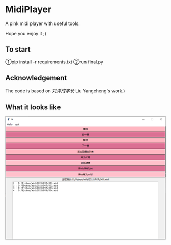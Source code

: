 # MidiPlayer


A pink midi player with useful tools.

Hope you enjoy it ;)
## To start
①pip install -r requirements.txt
②run final.py
## Acknowledgement

The code is based on *刘洋成学长* Liu Yangcheng's work.) 

## What it looks like

![Image text](https://github.com/kliiu/MidiPlayer/blob/main/img/image-20211003171245986.png)
